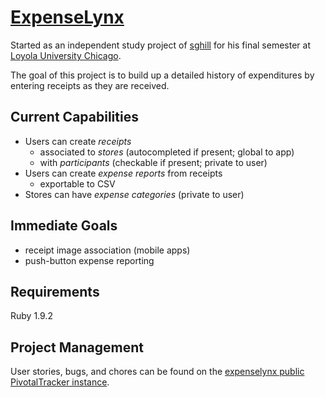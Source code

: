 [ExpenseLynx](http://expenselynx.com)
=====================================
Started as an independent study project of [sghill](https://github.com/sghill) for his final semester at [Loyola University Chicago](http://cs.luc.edu/).

The goal of this project is to build up a detailed history of expenditures by entering receipts as they are received.

Current Capabilities
--------------------
* Users can create _receipts_
  * associated to _stores_ (autocompleted if present; global to app)
  * with _participants_ (checkable if present; private to user)
* Users can create _expense reports_ from receipts
  * exportable to CSV
* Stores can have _expense categories_ (private to user)

Immediate Goals
---------------
* receipt image association (mobile apps)
* push-button expense reporting

Requirements
------------
Ruby 1.9.2

Project Management
------------------
User stories, bugs, and chores can be found on the [expenselynx public PivotalTracker instance](https://www.pivotaltracker.com/projects/218799).